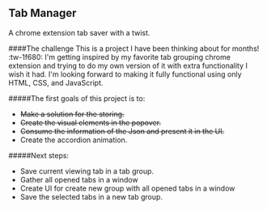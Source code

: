 ## Tab Manager
A chrome extension tab saver with a twist.

####The challenge
This is a project I have been thinking about for months! :tw-1f680:
I'm getting inspired by my favorite tab grouping chrome extension and trying to do my own version of it with extra functionality I wish it had. I'm looking forward to making it fully functional using only HTML, CSS, and JavaScript.

#####The first goals of this project is to:
- ~~Make a solution for the storing.~~
- ~~Create the visual elements in the popover.~~
- ~~Consume the information of the Json and present it in the UI.~~
- Create the accordion animation.

#####Next steps:
- Save current viewing tab in a tab group.
- Gather all opened tabs in a window
- Create UI for create new group with all opened tabs in a window
- Save the selected tabs in a new tab group.